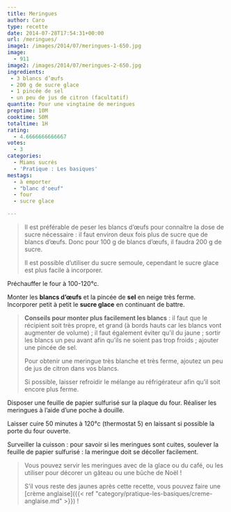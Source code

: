 ```yaml
---
title: Meringues
author: Caro
type: recette
date: 2014-07-28T17:54:31+00:00
url: /meringues/
image1: /images/2014/07/meringues-1-650.jpg
image:
  - 911
image2: /images/2014/07/meringues-2-650.jpg
ingredients:
 - 3 blancs d’œufs
 - 200 g de sucre glace
 - 1 pincée de sel
 - un peu de jus de citron (facultatif)
quantite: Pour une vingtaine de meringues
preptime: 10M
cooktime: 50M
totaltime: 1H
rating:
  - 4.6666666666667
votes:
  - 3
categories:
  - Miams sucrés
  - 'Pratique : Les basiques'
mestags:
  - à emporter
  - "blanc d'oeuf"
  - four
  - sucre glace

---
```

> Il est préférable de peser les blancs d’œufs pour connaître la dose de sucre nécessaire : il faut environ deux fois plus de sucre que de blancs d’œufs. Donc pour 100 g de blancs d’œufs, il faudra 200 g de sucre.
>
> Il est possible d&rsquo;utiliser du sucre semoule, cependant le sucre glace est plus facile à incorporer.

Préchauffer le four à 100-120°c.

Monter les **blancs d’œufs** et la pincée de **sel** en neige très ferme. Incorporer petit à petit le **sucre glace** en continuant de battre.

> **Conseils pour monter plus facilement les blancs** : il faut que le récipient soit très propre, et grand (à bords hauts car les blancs vont augmenter de volume) ; il faut également éviter qu&rsquo;il du jaune ; sortir les blancs un peu avant afin qu&rsquo;ils ne soient pas trop froids ; ajouter une pincée de sel.
>
> Pour obtenir une meringue très blanche et très ferme, ajoutez un peu de jus de citron dans vos blancs.
>
> Si possible, laisser refroidir le mélange au réfrigérateur afin qu&rsquo;il soit encore plus ferme.

Disposer une feuille de papier sulfurisé sur la plaque du four. Réaliser les meringues à l&rsquo;aide d&rsquo;une poche à douille.

Laisser cuire 50 minutes à 120°c (thermostat 5) en laissant si possible la porte du four ouverte.

Surveiller la cuisson : pour savoir si les meringues sont cuites, soulever la feuille de papier sulfurisé : la meringue doit se décoller facilement.

> Vous pouvez servir les meringues avec de la glace ou du café, ou les utiliser pour décorer un gâteau ou une bûche de Noël !
>
> S&rsquo;il vous reste des jaunes après cette recette, vous pouvez faire une [crème anglaise]({{< ref "category/pratique-les-basiques/creme-anglaise.md" >}}) !
